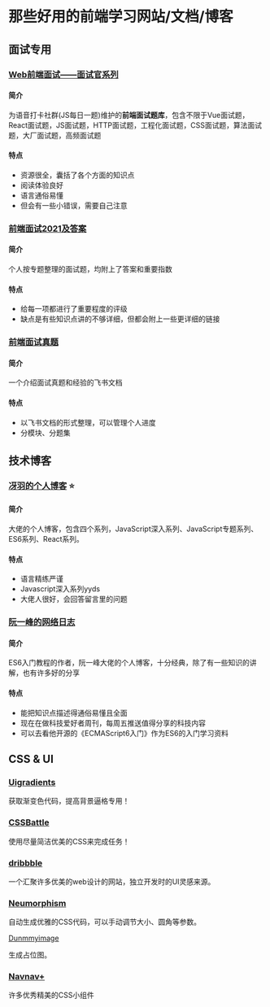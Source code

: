 # 那些好用的前端学习网站/文档/博客


## 面试专用

### [Web前端面试——面试官系列](https://vue3js.cn/interview/)  

#### 简介

为语音打卡社群(JS每日一题)维护的**前端面试题库**，包含不限于Vue面试题，React面试题，JS面试题，HTTP面试题，工程化面试题，CSS面试题，算法面试题，大厂面试题，高频面试题

#### 特点

- 资源很全，囊括了各个方面的知识点
- 阅读体验良好
- 语言通俗易懂
- 但会有一些小错误，需要自己注意

### [前端面试2021及答案](https://blog.csdn.net/qq_33277654/article/details/112758362?utm_source=app&app_version=4.9.1)  

#### 简介

个人按专题整理的面试题，均附上了答案和重要指数

#### 特点

- 给每一项都进行了重要程度的评级
- 缺点是有些知识点讲的不够详细，但都会附上一些更详细的链接

### [前端面试真题](https://x9kmfzzu3k.feishu.cn/base/bascnOVMyHjndXshmfWVWuOWWUd?table=tblDEwJHNg8Y3FY9&view=vew9iquA45)  

#### 简介

一个介绍面试真题和经验的飞书文档

#### 特点

- 以飞书文档的形式整理，可以管理个人进度
- 分模块、分题集

## 技术博客

### [冴羽的个人博客](https://github.com/mqyqingfeng/Blog)  ⭐

#### 简介

大佬的个人博客，包含四个系列，JavaScript深入系列、JavaScript专题系列、ES6系列、React系列。

#### 特点

- 语言精练严谨
- Javascript深入系列yyds
- 大佬人很好，会回答留言里的问题

### [阮一峰的网络日志](https://www.ruanyifeng.com/blog/)   

#### 简介

ES6入门教程的作者，阮一峰大佬的个人博客，十分经典，除了有一些知识的讲解，也有许多好的分享

#### 特点

- 能把知识点描述得通俗易懂且全面
- 现在在做科技爱好者周刊，每周五推送值得分享的科技内容
- 可以去看他开源的《ECMAScript6入门》作为ES6的入门学习资料

## CSS & UI

### [Uigradients](https://uigradients.com/#Petrichor) 

获取渐变色代码，提高背景逼格专用！

### [CSSBattle](https://cssbattle.dev/)

使用尽量简洁优美的CSS来完成任务！

### [dribbble](https://dribbble.com/shots/popular/web-design)

一个汇聚许多优美的web设计的网站，独立开发时的UI灵感来源。

### [Neumorphism](https://neumorphism.io/#e0e0e0)

自动生成优雅的CSS代码，可以手动调节大小、圆角等参数。

[Dunmmyimage](https://dummyimage.com/)

生成占位图。

### [Navnav+](http://navnav.co/)

许多优秀精美的CSS小组件


